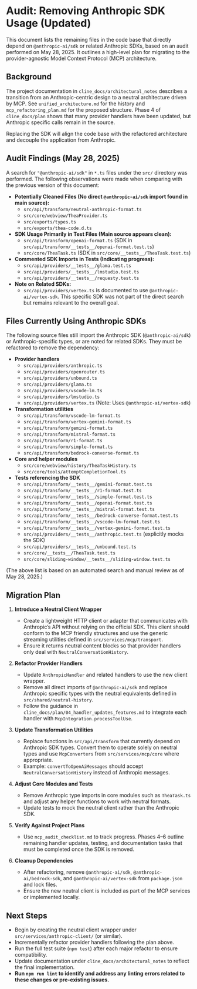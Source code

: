 # Audit: Removing Anthropic SDK Usage (Updated)

This document lists the remaining files in the code base that directly depend on `@anthropic-ai/sdk` or related Anthropic SDKs, based on an audit performed on May 28, 2025. It outlines a high-level plan for migrating to the provider-agnostic Model Context Protocol (MCP) architecture.

## Background

The project documentation in `cline_docs/architectural_notes` describes a transition from an Anthropic-centric design to a neutral architecture driven by MCP. See `unified_architecture.md` for the history and `mcp_refactoring_plan.md` for the proposed structure. Phase 4 of `cline_docs/plan` shows that many provider handlers have been updated, but Anthropic specific calls remain in the source.

Replacing the SDK will align the code base with the refactored architecture and decouple the application from Anthropic.

## Audit Findings (May 28, 2025)

A search for `"@anthropic-ai/sdk"` in `*.ts` files under the `src/` directory was performed. The following observations were made when comparing with the previous version of this document:

*   **Potentially Cleaned Files (No direct `@anthropic-ai/sdk` import found in main source):**
    *   `src/api/transform/neutral-anthropic-format.ts`
    *   `src/core/webview/TheaProvider.ts`
    *   `src/exports/types.ts`
    *   `src/exports/thea-code.d.ts`
*   **SDK Usage Primarily in Test Files (Main source appears clean):**
    *   `src/api/transform/openai-format.ts` (SDK in `src/api/transform/__tests__/openai-format.test.ts`)
    *   `src/core/TheaTask.ts` (SDK in `src/core/__tests__/TheaTask.test.ts`)
*   **Commented SDK Imports in Tests (Indicating progress):**
    *   `src/api/providers/__tests__/glama.test.ts`
    *   `src/api/providers/__tests__/lmstudio.test.ts`
    *   `src/api/providers/__tests__/requesty.test.ts`
*   **Note on Related SDKs:**
    *   `src/api/providers/vertex.ts` is documented to use `@anthropic-ai/vertex-sdk`. This specific SDK was not part of the direct search but remains relevant to the overall goal.

## Files Currently Using Anthropic SDKs

The following source files still import the Anthropic SDK (`@anthropic-ai/sdk`) or Anthropic-specific types, or are noted for related SDKs. They must be refactored to remove the dependency:

- **Provider handlers**
  - `src/api/providers/anthropic.ts`
  - `src/api/providers/openrouter.ts`
  - `src/api/providers/unbound.ts`
  - `src/api/providers/glama.ts`
  - `src/api/providers/vscode-lm.ts`
  - `src/api/providers/lmstudio.ts`
  - `src/api/providers/vertex.ts` (Note: Uses `@anthropic-ai/vertex-sdk`)
- **Transformation utilities**
  - `src/api/transform/vscode-lm-format.ts`
  - `src/api/transform/vertex-gemini-format.ts`
  - `src/api/transform/gemini-format.ts`
  - `src/api/transform/mistral-format.ts`
  - `src/api/transform/r1-format.ts`
  - `src/api/transform/simple-format.ts`
  - `src/api/transform/bedrock-converse-format.ts`
- **Core and helper modules**
  - `src/core/webview/history/TheaTaskHistory.ts`
  - `src/core/tools/attemptCompletionTool.ts`
- **Tests referencing the SDK**
  - `src/api/transform/__tests__/gemini-format.test.ts`
  - `src/api/transform/__tests__/r1-format.test.ts`
  - `src/api/transform/__tests__/simple-format.test.ts`
  - `src/api/transform/__tests__/openai-format.test.ts`
  - `src/api/transform/__tests__/mistral-format.test.ts`
  - `src/api/transform/__tests__/bedrock-converse-format.test.ts`
  - `src/api/transform/__tests__/vscode-lm-format.test.ts`
  - `src/api/transform/__tests__/vertex-gemini-format.test.ts`
  - `src/api/providers/__tests__/anthropic.test.ts` (explicitly mocks the SDK)
  - `src/api/providers/__tests__/unbound.test.ts`
  - `src/core/__tests__/TheaTask.test.ts`
  - `src/core/sliding-window/__tests__/sliding-window.test.ts`

(The above list is based on an automated search and manual review as of May 28, 2025.)

## Migration Plan

1.  **Introduce a Neutral Client Wrapper**
    - Create a lightweight HTTP client or adapter that communicates with Anthropic’s API without relying on the official SDK. This client should conform to the MCP friendly structures and use the generic streaming utilities defined in `src/services/mcp/transport`.
    - Ensure it returns neutral content blocks so that provider handlers only deal with `NeutralConversationHistory`.

2.  **Refactor Provider Handlers**
    - Update `AnthropicHandler` and related handlers to use the new client wrapper.
    - Remove all direct imports of `@anthropic-ai/sdk` and replace Anthropic specific types with the neutral equivalents defined in `src/shared/neutral-history`.
    - Follow the guidance in `cline_docs/plan/04_handler_updates_features.md` to integrate each handler with `McpIntegration.processToolUse`.

3.  **Update Transformation Utilities**
    - Replace functions in `src/api/transform` that currently depend on Anthropic SDK types. Convert them to operate solely on neutral types and use `McpConverters` from `src/services/mcp/core` where appropriate.
    - Example: `convertToOpenAiMessages` should accept `NeutralConversationHistory` instead of Anthropic messages.

4.  **Adjust Core Modules and Tests**
    - Remove Anthropic type imports in core modules such as `TheaTask.ts` and adjust any helper functions to work with neutral formats.
    - Update tests to mock the neutral client rather than the Anthropic SDK.

5.  **Verify Against Project Plans**
    - Use `mcp_audit_checklist.md` to track progress. Phases 4–6 outline remaining handler updates, testing, and documentation tasks that must be completed once the SDK is removed.

6.  **Cleanup Dependencies**
    - After refactoring, remove `@anthropic-ai/sdk`, `@anthropic-ai/bedrock-sdk`, and `@anthropic-ai/vertex-sdk` from `package.json` and lock files.
    - Ensure the new neutral client is included as part of the MCP services or implemented locally.

## Next Steps

- Begin by creating the neutral client wrapper under `src/services/anthropic-client/` (or similar).
- Incrementally refactor provider handlers following the plan above.
- Run the full test suite (`npm test`) after each major refactor to ensure compatibility.
- Update documentation under `cline_docs/architectural_notes` to reflect the final implementation.
- **Run `npm run lint` to identify and address any linting errors related to these changes or pre-existing issues.**
